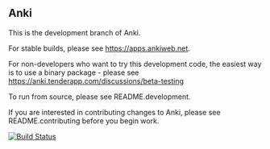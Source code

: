 Anki
-------------------------------------

This is the development branch of Anki.

For stable builds, please see https://apps.ankiweb.net.

For non-developers who want to try this development code,
the easiest way is to use a binary package - please see
https://anki.tenderapp.com/discussions/beta-testing

To run from source, please see README.development.

If you are interested in contributing changes to Anki, please
see README.contributing before you begin work.

[![Build Status](https://travis-ci.org/dae/anki.svg?branch=master)](https://travis-ci.org/dae/anki)
